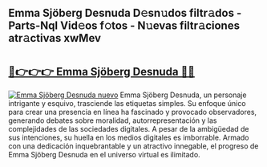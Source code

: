 ## Emma Sjöberg Desnuda D𝚎sn𝚞dos filtr𝚊dos - Parts-Nql Vid𝚎os f𝚘tos - N𝚞evas filtr𝚊ciones atr𝚊ctivas xwMev

# <h2><a href="http://mb4brr4.tromn.icu/?c=Emma+Sj%c3%b6berg+Desnuda">🔗👉👉👉 Emma Sjöberg Desnuda 🔗🔗</a></h2>

[![Emma Sjöberg Desnuda nuevo](https://i.imgur.com/pEAQMta.gif)](http://mb4brr4.tromn.icu/?c=Emma+Sj%c3%b6berg+Desnuda)
Emma Sjöberg Desnuda, un personaje intrigante y esquivo, trasciende las etiquetas simples. Su enfoque único para crear una presencia en línea ha fascinado y provocado observadores, generando debates sobre moralidad, autorrepresentación y las complejidades de las sociedades digitales. A pesar de la ambigüedad de sus intenciones, su huella en los medios digitales es imborrable. Armado con una dedicación inquebrantable y un atractivo innegable, el progreso de Emma Sjöberg Desnuda en el universo virtual es ilimitado.
